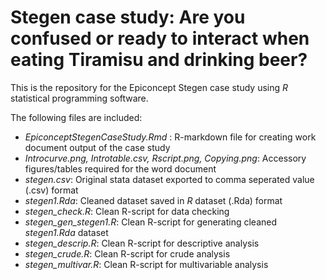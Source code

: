 # Stegen case study: Are you confused or ready to interact when eating Tiramisu and drinking beer?

This is the repository for the Epiconcept Stegen case study using *R* statistical programming software. 

The following files are included: 
- *EpiconceptStegenCaseStudy.Rmd* : R-markdown file for creating work document output of the case study 
- *Introcurve.png, Introtable.csv, Rscript.png, Copying.png*: Accessory figures/tables required for the word document 
- *stegen.csv*: Original stata dataset exported to comma seperated value (.csv) format
- *stegen1.Rda*: Cleaned dataset saved in *R* dataset (.Rda) format
- *stegen_check.R*: Clean R-script for data checking 
- *stegen_gen_stegen1.R*: Clean R-script for generating cleaned *stegen1.Rda* dataset
- *stegen_descrip.R*: Clean R-script for descriptive analysis 
- *stegen_crude.R*: Clean R-script for crude analysis
- *stegen_multivar.R*: Clean R-script for multivariable analysis